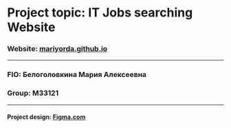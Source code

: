 # Project topic: **IT Jobs searching Website**
### Website: [mariyorda.github.io](https://mariyorda.github.io/)
---


### FIO: Белоголовкина Мария Алексеевна
### Group: M33121

---
#### Project design: [Figma.com](https://www.figma.com/file/44MM3siCOXMeqRDkXlILFm/Web-programming-Project?type=design&node-id=1%3A453&mode=design&t=VaeIXAL4UAlnQmKb-1) 
